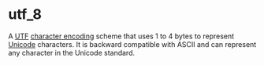 # utf_8

A [UTF](computer_science/utf) [character encoding](computer_science/character_encoding) scheme that uses 1 to 4 bytes to represent [Unicode](computer_science/unicode) characters. It is backward compatible with ASCII and can represent any character in the Unicode standard.
